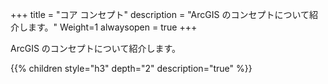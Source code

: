 +++
title = "コア コンセプト"
description = "ArcGIS のコンセプトについて紹介します。"
Weight=1
alwaysopen = true
+++

ArcGIS のコンセプトについて紹介します。<br/>
<!--
<span style="font-size: 75%">出典：ArcGIS for Developers ([ArcGIS Core Concepts](https://developers.arcgis.com/documentation/#core-concepts))</span>
-->

{{% children style="h3" depth="2" description="true" %}}